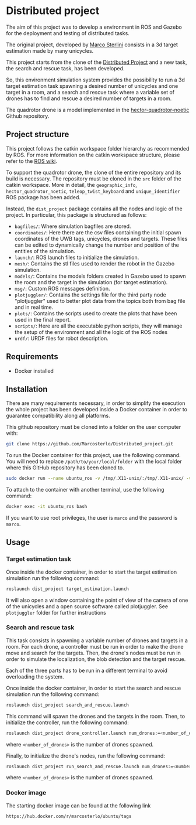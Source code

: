 # Distributed project

The aim of this project was to develop a environment in ROS and Gazebo for the deployment and testing of distributed tasks.

The original project, developed by [Marco Sterlini](https://github.com/Marcosterlo) consists in a 3d target estimation made by many unicycles.

This project starts from the clone of the [Distributed Project](https://github.com/Marcosterlo/Distributed_project) and a new task, the search and rescue task, has been developed.

So, this environment simulation system provides the possibility to run a 3d target estimation task spawning a desired number 
of unicycles and one target in a room, and a search and rescue task where a variable set of drones has to find and rescue a desired number of targets in a room.

The quadrotor drone is a model implemented in the [hector-quadrotor-noetic](https://github.com/RAFALAMAO/hector-quadrotor-noetic) Github repository.

## Project structure

This project follows the catkin workspace folder hierarchy as recommended by ROS. For more information on the catkin workspace structure, please refer to the [ROS wiki](http://wiki.ros.org/catkin/workspaces).

To support the quadrotor drone, the clone of the entire repository and its build is necessary. The repository must be cloned in the `src` folder of the catkin workspace.
More in detail, the `geographic_info`, `hector_quadrotor_noetic`, `teleop_twist_keyboard` and `unique_identifier` ROS package has been added.

Instead, the `dist_project` package contains all the nodes and logic of the project. 
In particular, this package is structured as follows:

- `bagfiles/`: Where simulation bagfiles are stored.
- `coordinates/`: Here there are the csv files containing the initial spawn coordinates of the UWB tags, unicycles, drones and targets. These files can be edited to dynamically change the number and position of the entities of the simulation.
- `launch/`: ROS launch files to initialize the simulation.
- `mesh/`: Contains the stl files used to render the robot in the Gazebo simulation.
- `models/`: Contains the models folders created in Gazebo used to spawn the room and the target in the simulation (for target estimation).
- `msg/`: Custom ROS messages definition.
- `plotjuggler/`: Contains the settings file for the third party node "plotjuggler" used to better plot data from the topics both from bag file and in real time.
- `plots/`: Contains the scripts used to create the plots that have been used in the final report.
- `scripts/`: Here are all the executable python scripts, they will manage the setup of the environment and all the logic of the ROS nodes
- `urdf/`: URDF files for robot description. 


## Requirements

- Docker installed

## Installation 
There are many requirements necessary, in order to simplify the execution the whole project has been developed inside a Docker container in order to guarantee compatibility along all platforms. 

This github repository must be cloned into a folder on the user computer with:
```sh
git clone https://github.com/Marcosterlo/Distributed_project.git
```


To run the Docker container for this project, use the following command. You will need to replace `/path/to/your/local/folder` with the local folder where this GitHub repository has been cloned to.

```sh
sudo docker run --name ubuntu_ros -v /tmp/.X11-unix/:/tmp/.X11-unix/ -v /home/luca/Documenti/Università/AIS/3Semestre/Distributed_robot_system/ros-environment-simulation-system:/home/marco/shared --env="DISPLAY=$DISPLAY" --privileged --shm-size 2g --rm -i -t --user=marco --workdir=/home/marco marcosterlo/ubuntu:ros bash
```

To attach to the container with another terminal, use the following command:

```sh
docker exec -it ubuntu_ros bash
```

If you want to use root privileges, the user is `marco` and the password is `marco`.

## Usage

### Target estimation task

Once inside the docker container, in order to start the target estimation simulation run the following command:

```sh
roslaunch dist_project target_estimation.launch
```
It will also open a window containing the point of view of the camera of one of the unicycles and a open source software called plotjuggler. See `plotjuggler` folder for further instructions

### Search and rescue task

This task consists in spawning a variable number of drones and targets in a room. For each drone, a controller must be run in order to make the drone move and search for the targets.
Then, the drone's nodes must be run in order to simulate the localization, the blob detection and the target rescue.

Each of the three parts has to be run in a different terminal to avoid overloading the system.

Once inside the docker container, in order to start the search and rescue simulation run the following command:

```sh
roslaunch dist_project search_and_rescue.launch
```

This command will spawn the drones and the targets in the room. Then, to initialize the controller, run the following command:

```sh
roslaunch dist_project drone_controller.launch num_drones:=<number_of_drones>
```

where `<number_of_drones>` is the number of drones spawned.

Finally, to initialize the drone's nodes, run the following command:

```sh
roslaunch dist_project run_search_and_rescue.launch num_drones:=<number_of_drones>
```

where `<number_of_drones>` is the number of drones spawned.


### Docker image

The starting docker image can be found at the following link
```
https://hub.docker.com/r/marcosterlo/ubuntu/tags
```